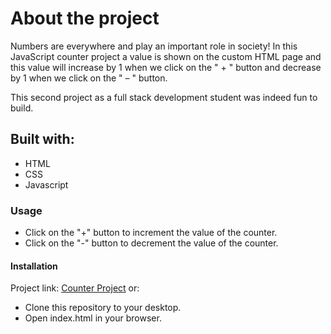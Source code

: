 # About the project

Numbers are everywhere and play an important role in society! In this JavaScript counter project a value is shown on the custom HTML page and this value will increase by 1 when we click on the " + " button and decrease by 1 when we click on the " – " button.

This second project as a full stack development student was indeed fun to build.

## Built with:

* HTML
* CSS
* Javascript

### Usage

* Click on the "+" button to increment the value of the counter.
* Click on the "-" button to decrement the value of the counter.

#### Installation

Project link: [Counter Project](https://counterapps2i.netlify.app/) or:

* Clone this repository to your desktop.
* Open index.html in your browser.

